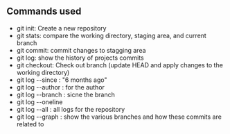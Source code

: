 ## Commands used

- git init: Create a new repository
- git stats: compare the working directory, staging area, and current branch
- git commit: commit changes to stagging area
- git log: show the history of projects commits
- git checkout: Check out branch (update HEAD and apply changes to the working directory)
- git log --since : "6 months ago"
- git log --author : for the author
- git log --branch : sicne the branch
- git log --oneline
- git log --all : all logs for the repository
- git log --graph : show the various branches and how these commits are related to
